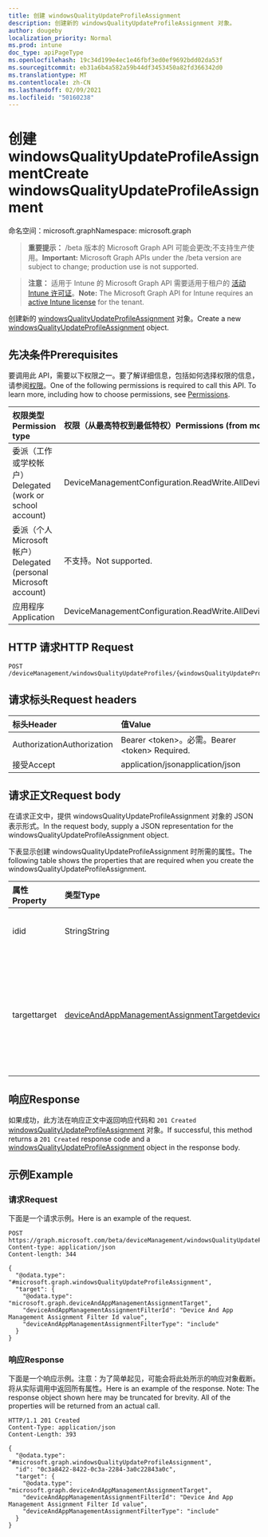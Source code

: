 ```yaml
---
title: 创建 windowsQualityUpdateProfileAssignment
description: 创建新的 windowsQualityUpdateProfileAssignment 对象。
author: dougeby
localization_priority: Normal
ms.prod: intune
doc_type: apiPageType
ms.openlocfilehash: 19c34d199e4ec1e46fbf3ed0ef9692bdd02da53f
ms.sourcegitcommit: eb31a6b4a582a59b44df3453450a82fd366342d0
ms.translationtype: MT
ms.contentlocale: zh-CN
ms.lasthandoff: 02/09/2021
ms.locfileid: "50160238"
---
```

# <a name="create-windowsqualityupdateprofileassignment"></a><span data-ttu-id="39ddb-103">创建 windowsQualityUpdateProfileAssignment</span><span class="sxs-lookup"><span data-stu-id="39ddb-103">Create windowsQualityUpdateProfileAssignment</span></span>

<span data-ttu-id="39ddb-104">命名空间：microsoft.graph</span><span class="sxs-lookup"><span data-stu-id="39ddb-104">Namespace: microsoft.graph</span></span>

> <span data-ttu-id="39ddb-105">**重要提示：** /beta 版本的 Microsoft Graph API 可能会更改;不支持生产使用。</span><span class="sxs-lookup"><span data-stu-id="39ddb-105">**Important:** Microsoft Graph APIs under the /beta version are subject to change; production use is not supported.</span></span>

> <span data-ttu-id="39ddb-106">**注意：** 适用于 Intune 的 Microsoft Graph API 需要适用于租户的 [活动 Intune 许可证](https://go.microsoft.com/fwlink/?linkid=839381)。</span><span class="sxs-lookup"><span data-stu-id="39ddb-106">**Note:** The Microsoft Graph API for Intune requires an [active Intune license](https://go.microsoft.com/fwlink/?linkid=839381) for the tenant.</span></span>

<span data-ttu-id="39ddb-107">创建新的 [windowsQualityUpdateProfileAssignment](../resources/intune-softwareupdate-windowsqualityupdateprofileassignment.md) 对象。</span><span class="sxs-lookup"><span data-stu-id="39ddb-107">Create a new [windowsQualityUpdateProfileAssignment](../resources/intune-softwareupdate-windowsqualityupdateprofileassignment.md) object.</span></span>

## <a name="prerequisites"></a><span data-ttu-id="39ddb-108">先决条件</span><span class="sxs-lookup"><span data-stu-id="39ddb-108">Prerequisites</span></span>
<span data-ttu-id="39ddb-p101">要调用此 API，需要以下权限之一。要了解详细信息，包括如何选择权限的信息，请参阅[权限](/graph/permissions-reference)。</span><span class="sxs-lookup"><span data-stu-id="39ddb-p101">One of the following permissions is required to call this API. To learn more, including how to choose permissions, see [Permissions](/graph/permissions-reference).</span></span>

|<span data-ttu-id="39ddb-111">权限类型</span><span class="sxs-lookup"><span data-stu-id="39ddb-111">Permission type</span></span>|<span data-ttu-id="39ddb-112">权限（从最高特权到最低特权）</span><span class="sxs-lookup"><span data-stu-id="39ddb-112">Permissions (from most to least privileged)</span></span>|
|:---|:---|
|<span data-ttu-id="39ddb-113">委派（工作或学校帐户）</span><span class="sxs-lookup"><span data-stu-id="39ddb-113">Delegated (work or school account)</span></span>|<span data-ttu-id="39ddb-114">DeviceManagementConfiguration.ReadWrite.All</span><span class="sxs-lookup"><span data-stu-id="39ddb-114">DeviceManagementConfiguration.ReadWrite.All</span></span>|
|<span data-ttu-id="39ddb-115">委派（个人 Microsoft 帐户）</span><span class="sxs-lookup"><span data-stu-id="39ddb-115">Delegated (personal Microsoft account)</span></span>|<span data-ttu-id="39ddb-116">不支持。</span><span class="sxs-lookup"><span data-stu-id="39ddb-116">Not supported.</span></span>|
|<span data-ttu-id="39ddb-117">应用程序</span><span class="sxs-lookup"><span data-stu-id="39ddb-117">Application</span></span>|<span data-ttu-id="39ddb-118">DeviceManagementConfiguration.ReadWrite.All</span><span class="sxs-lookup"><span data-stu-id="39ddb-118">DeviceManagementConfiguration.ReadWrite.All</span></span>|

## <a name="http-request"></a><span data-ttu-id="39ddb-119">HTTP 请求</span><span class="sxs-lookup"><span data-stu-id="39ddb-119">HTTP Request</span></span>
<!-- {
  "blockType": "ignored"
}
-->
``` http
POST /deviceManagement/windowsQualityUpdateProfiles/{windowsQualityUpdateProfileId}/assignments
```

## <a name="request-headers"></a><span data-ttu-id="39ddb-120">请求标头</span><span class="sxs-lookup"><span data-stu-id="39ddb-120">Request headers</span></span>
|<span data-ttu-id="39ddb-121">标头</span><span class="sxs-lookup"><span data-stu-id="39ddb-121">Header</span></span>|<span data-ttu-id="39ddb-122">值</span><span class="sxs-lookup"><span data-stu-id="39ddb-122">Value</span></span>|
|:---|:---|
|<span data-ttu-id="39ddb-123">Authorization</span><span class="sxs-lookup"><span data-stu-id="39ddb-123">Authorization</span></span>|<span data-ttu-id="39ddb-124">Bearer &lt;token&gt;。必需。</span><span class="sxs-lookup"><span data-stu-id="39ddb-124">Bearer &lt;token&gt; Required.</span></span>|
|<span data-ttu-id="39ddb-125">接受</span><span class="sxs-lookup"><span data-stu-id="39ddb-125">Accept</span></span>|<span data-ttu-id="39ddb-126">application/json</span><span class="sxs-lookup"><span data-stu-id="39ddb-126">application/json</span></span>|

## <a name="request-body"></a><span data-ttu-id="39ddb-127">请求正文</span><span class="sxs-lookup"><span data-stu-id="39ddb-127">Request body</span></span>
<span data-ttu-id="39ddb-128">在请求正文中，提供 windowsQualityUpdateProfileAssignment 对象的 JSON 表示形式。</span><span class="sxs-lookup"><span data-stu-id="39ddb-128">In the request body, supply a JSON representation for the windowsQualityUpdateProfileAssignment object.</span></span>

<span data-ttu-id="39ddb-129">下表显示创建 windowsQualityUpdateProfileAssignment 时所需的属性。</span><span class="sxs-lookup"><span data-stu-id="39ddb-129">The following table shows the properties that are required when you create the windowsQualityUpdateProfileAssignment.</span></span>

|<span data-ttu-id="39ddb-130">属性</span><span class="sxs-lookup"><span data-stu-id="39ddb-130">Property</span></span>|<span data-ttu-id="39ddb-131">类型</span><span class="sxs-lookup"><span data-stu-id="39ddb-131">Type</span></span>|<span data-ttu-id="39ddb-132">说明</span><span class="sxs-lookup"><span data-stu-id="39ddb-132">Description</span></span>|
|:---|:---|:---|
|<span data-ttu-id="39ddb-133">id</span><span class="sxs-lookup"><span data-stu-id="39ddb-133">id</span></span>|<span data-ttu-id="39ddb-134">String</span><span class="sxs-lookup"><span data-stu-id="39ddb-134">String</span></span>|<span data-ttu-id="39ddb-135">实体的标识符</span><span class="sxs-lookup"><span data-stu-id="39ddb-135">The Identifier of the entity</span></span>|
|<span data-ttu-id="39ddb-136">target</span><span class="sxs-lookup"><span data-stu-id="39ddb-136">target</span></span>|[<span data-ttu-id="39ddb-137">deviceAndAppManagementAssignmentTarget</span><span class="sxs-lookup"><span data-stu-id="39ddb-137">deviceAndAppManagementAssignmentTarget</span></span>](../resources/intune-shared-deviceandappmanagementassignmenttarget.md)|<span data-ttu-id="39ddb-138">功能更新配置文件分配到的分配目标。</span><span class="sxs-lookup"><span data-stu-id="39ddb-138">The assignment target that the feature update profile is assigned to.</span></span>|



## <a name="response"></a><span data-ttu-id="39ddb-139">响应</span><span class="sxs-lookup"><span data-stu-id="39ddb-139">Response</span></span>
<span data-ttu-id="39ddb-140">如果成功，此方法在响应正文中返回响应代码和 `201 Created` [windowsQualityUpdateProfileAssignment](../resources/intune-softwareupdate-windowsqualityupdateprofileassignment.md) 对象。</span><span class="sxs-lookup"><span data-stu-id="39ddb-140">If successful, this method returns a `201 Created` response code and a [windowsQualityUpdateProfileAssignment](../resources/intune-softwareupdate-windowsqualityupdateprofileassignment.md) object in the response body.</span></span>

## <a name="example"></a><span data-ttu-id="39ddb-141">示例</span><span class="sxs-lookup"><span data-stu-id="39ddb-141">Example</span></span>

### <a name="request"></a><span data-ttu-id="39ddb-142">请求</span><span class="sxs-lookup"><span data-stu-id="39ddb-142">Request</span></span>
<span data-ttu-id="39ddb-143">下面是一个请求示例。</span><span class="sxs-lookup"><span data-stu-id="39ddb-143">Here is an example of the request.</span></span>
``` http
POST https://graph.microsoft.com/beta/deviceManagement/windowsQualityUpdateProfiles/{windowsQualityUpdateProfileId}/assignments
Content-type: application/json
Content-length: 344

{
  "@odata.type": "#microsoft.graph.windowsQualityUpdateProfileAssignment",
  "target": {
    "@odata.type": "microsoft.graph.deviceAndAppManagementAssignmentTarget",
    "deviceAndAppManagementAssignmentFilterId": "Device And App Management Assignment Filter Id value",
    "deviceAndAppManagementAssignmentFilterType": "include"
  }
}
```

### <a name="response"></a><span data-ttu-id="39ddb-144">响应</span><span class="sxs-lookup"><span data-stu-id="39ddb-144">Response</span></span>
<span data-ttu-id="39ddb-p102">下面是一个响应示例。注意：为了简单起见，可能会将此处所示的响应对象截断。将从实际调用中返回所有属性。</span><span class="sxs-lookup"><span data-stu-id="39ddb-p102">Here is an example of the response. Note: The response object shown here may be truncated for brevity. All of the properties will be returned from an actual call.</span></span>
``` http
HTTP/1.1 201 Created
Content-Type: application/json
Content-Length: 393

{
  "@odata.type": "#microsoft.graph.windowsQualityUpdateProfileAssignment",
  "id": "0c3a8422-8422-0c3a-2284-3a0c22843a0c",
  "target": {
    "@odata.type": "microsoft.graph.deviceAndAppManagementAssignmentTarget",
    "deviceAndAppManagementAssignmentFilterId": "Device And App Management Assignment Filter Id value",
    "deviceAndAppManagementAssignmentFilterType": "include"
  }
}
```




